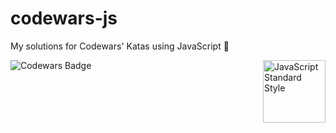 # codewars-js
My solutions for Codewars' Katas using JavaScript :guitar:

<a href="https://standardjs.com" style="float: right; padding: 0 0 20px 20px;"><img src="https://cdn.jsdelivr.net/gh/feross/standard/sticker.svg" alt="JavaScript Standard Style" width="100" align="right"></a>

![Codewars Badge](https://www.codewars.com/users/nhsz/badges/small)
